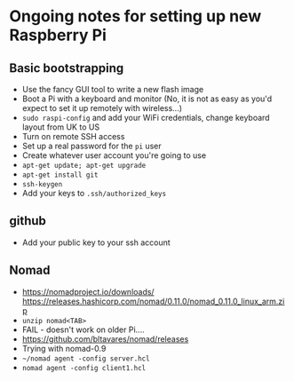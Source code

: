 # Ongoing notes for setting up new Raspberry Pi

## Basic bootstrapping

- Use the fancy GUI tool to write a new flash image
- Boot a Pi with a keyboard and monitor (No, it is not as easy as you'd expect to set it up remotely with wireless...)
- `sudo raspi-config` and add your WiFi credentials, change keyboard layout from UK to US
- Turn on remote SSH access
- Set up a real password for the `pi` user
- Create whatever user account you're going to use
- `apt-get update; apt-get upgrade`
- `apt-get install git`
- `ssh-keygen`
- Add your keys to `.ssh/authorized_keys`

## github
- Add your public key to your ssh account

## Nomad
- https://nomadproject.io/downloads/ https://releases.hashicorp.com/nomad/0.11.0/nomad_0.11.0_linux_arm.zip
- `unzip nomad<TAB>`
- FAIL - doesn't work on older Pi....
- https://github.com/bltavares/nomad/releases
- Trying with nomad-0.9
- `~/nomad agent -config server.hcl`
- `nomad agent -config client1.hcl`
